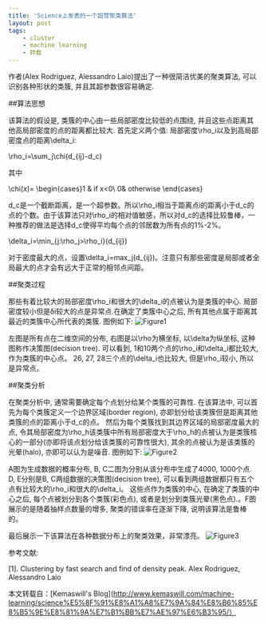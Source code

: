 ```yaml
---
title: 'Science上发表的一个超赞聚类算法'
layout: post
tags:
    - cluster
    - machine learning
    - 转载
---
```


作者(Alex Rodriguez, Alessandro Laio)提出了一种很简洁优美的聚类算法, 可以识别各种形状的类簇, 并且其超参数很容易确定.

##算法思想

该算法的假设是, 类簇的中心由一些局部密度比较低的点围绕, 并且这些点距离其他高局部密度的点的距离都比较大. 首先定义两个值: 局部密度\rho_i以及到高局部密度点的距离\delta_i:

\rho_i=\sum_j\chi(d_{ij}-d_c)

其中

\chi(x)= \begin{cases}1 & if x<0\\ 0& otherwise \end{cases}

d_c是一个截断距离，是一个超参数。所以\rho_i相当于距离点i的距离小于d_c的点的个数。由于该算法只对\rho_i的相对值敏感，所以对d_c的选择比较鲁棒，一种推荐的做法是选择d_c使得平均每个点的邻居数为所有点的1%-2%。

\delta_i=\min_{j:\rho_j>\rho_i}(d_{ij})

对于密度最大的点，设置\delta_i=max_j(d_{ij})。注意只有那些密度是局部或者全局最大的点才会有远大于正常的相邻点间距。

##聚类过程

那些有着比较大的局部密度\rho_i和很大的\delta_i的点被认为是类簇的中心. 局部密度较小但是δi较大的点是异常点.在确定了类簇中心之后, 所有其他点属于距离其最近的类簇中心所代表的类簇. 图例如下:
![Figure1](http://www.kemaswill.com/wp-content/uploads/2014/06/Screen-Shot-2014-06-28-at-%E4%B8%8B%E5%8D%8809.26.59.png)

左图是所有点在二维空间的分布, 右图是以\rho为横坐标, 以\delta为纵坐标, 这种图称作决策图(decision tree). 可以看到, 1和10两个点的\rho_i和\delta_i都比较大, 作为类簇的中心点。 26, 27, 28三个点的\delta_i也比较大, 但是\rho_i较小, 所以是异常点。

##聚类分析

在聚类分析中, 通常需要确定每个点划分给某个类簇的可靠性. 在该算法中, 可以首先为每个类簇定义一个边界区域(border region), 亦即划分给该类簇但是距离其他类簇的点的距离小于d_c的点。 然后为每个类簇找到其边界区域的局部密度最大的点, 令其局部密度为\rho_h该类簇中所有局部密度大于\rho_h的点被认为是类簇核心的一部分(亦即将该点划分给该类簇的可靠性很大), 其余的点被认为是该类簇的光晕(halo), 亦即可以认为是噪音. 图例如下:
![Figure2](http://www.kemaswill.com/wp-content/uploads/2014/06/Screen-Shot-2014-06-28-at-%E4%B8%8B%E5%8D%8809.27.11.png)

A图为生成数据的概率分布, B, C二图为分别从该分布中生成了4000, 1000个点. D, E分别是B, C两组数据的决策图(decision tree), 可以看到两组数据都只有五个点有比较大的\rho_i和很大的\delta_i。 这些点作为类簇的中心, 在确定了类簇的中心之后, 每个点被划分到各个类簇(彩色点), 或者是划分到类簇光晕(黑色点).。F图展示的是随着抽样点数量的增多, 聚类的错误率在逐渐下降, 说明该算法是鲁棒的。

最后展示一下该算法在各种数据分布上的聚类效果，非常漂亮。
![Figure3](http://www.kemaswill.com/wp-content/uploads/2014/06/Screen-Shot-2014-06-28-at-%E4%B8%8B%E5%8D%8809.27.22.png)

参考文献:

[1]. Clustering by fast search and find of density peak. Alex Rodriguez, Alessandro Laio


本文转载自：[Kemaswill's Blog](http://www.kemaswill.com/machine-learning/science%E5%8F%91%E8%A1%A8%E7%9A%84%E8%B6%85%E8%B5%9E%E8%81%9A%E7%B1%BB%E7%AE%97%E6%B3%95/）


